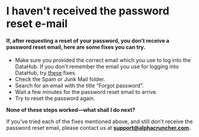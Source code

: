 # I haven't received the password reset e-mail

#### If, after requesting a reset of your password, you don’t receive a password reset email, here are some fixes you can try.

* Make sure you provided the correct email which you use to log into the DataHub. If you don't remember the email you use for logging into DataHub, try [these](forgot-the-email-address-you-use-to-sign-in.md) fixes. 
* Check the Spam or Junk Mail folder. 
* Search for an email with the title “Forgot password”. 
* Wait a few minutes for the password reset email to arrive. 
* Try to reset the password again. 

**None of these steps worked—what shall I do next?**

If you've tried each of the fixes mentioned above, and still don't receive the password reset email, please contact us at **support@alphacruncher.com.**

